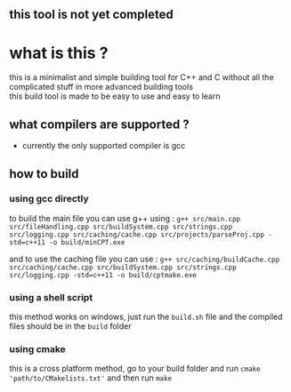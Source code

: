 ## **this tool is not yet completed**

# what is this ?
this is a minimalist and simple building tool for C++ and C without all the complicated stuff in more advanced building tools<br>
this build tool is made to be easy to use and easy to learn
## what compilers are supported ?
- currently the only supported compiler is gcc
  
## how to build
### using gcc directly
to build the main file you can use g++ using :  `g++ src/main.cpp src/fileHandling.cpp src/buildSystem.cpp src/strings.cpp src/logging.cpp src/caching/cache.cpp src/projects/parseProj.cpp -std=c++11 -o build/minCPT.exe `

and to use the caching file you can use : `g++ src/caching/buildCache.cpp src/caching/cache.cpp src/buildSystem.cpp src/strings.cpp src/logging.cpp -std=c++11 -o build/cptmake.exe`

### using a shell script
this method works on windows, just run the `build.sh` file and the compiled files should be in the `build` folder

### using cmake
this is a cross platform method, go to your build folder and run `cmake 'path/to/CMakelists.txt'` and then run `make`
